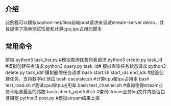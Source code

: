 ## 介绍
此例程可以模拟sophon-net/litos前端post请求来调试stream-server demo，并且提供了简单测试性能和计算cpu,tpu占用的脚本

## 常用命令
前端
python3 task_list.py #模拟查询任务列表请求
python3 create.py task_id #模拟创建任务请求
python3 query.py task_id# 模拟查询任务状态请求
python3 delete.py task_id# 模拟删除任务请求
bash start.sh start_ids end_ids #批量创建任务，支持数字id
测试
bash caculate.sh #计算cpu和tpu占用率
bash test_load.sh #测试cpu和tpu占用率
bash test_channel.sh #查询使得stream业务不阻塞最高的路数
bash check_pipefull.sh #查询stream业务log文件内是否包含阻塞
python3 post.py #模拟stream结果上报

